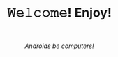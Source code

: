 <h1 align="center">𝚆𝚎𝚕𝚌𝚘𝚖𝚎! Enjoy!

</h1></br>
<p align="center"><em>Androids be computers!</em></p>
<!--README.md EOF-->
